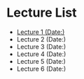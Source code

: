 <!-- TITLE: EECS 368 -->
<!-- SUBTITLE: A quick summary of EECS 368 -->

# Lecture List
- [Lecture 1 (Date:)](/wiki/eecs-368/lecture01)
- Lecture 2 (Date:)
- Lecture 3 (Date:)
- Lecture 4 (Date:)
- Lecture 5 (Date:)
- Lecture 6 (Date:)